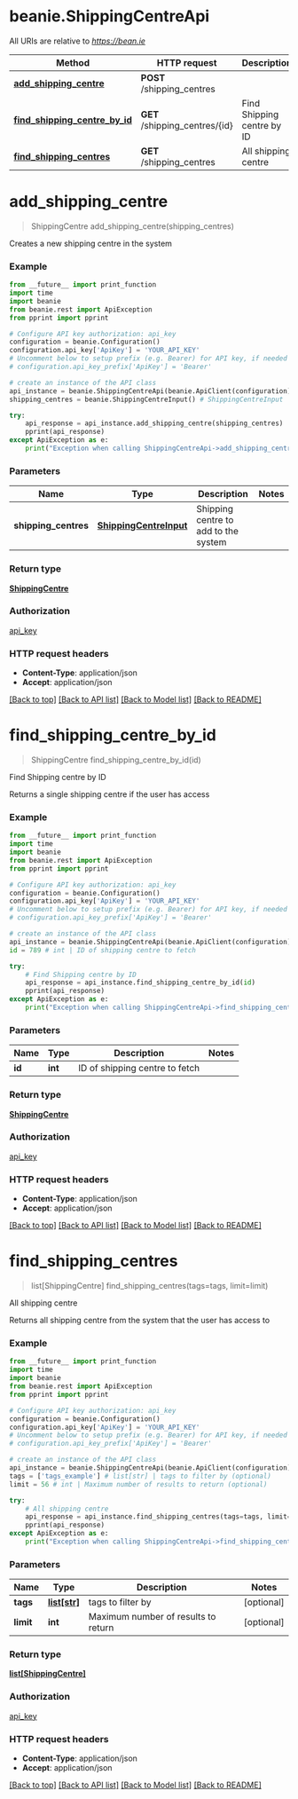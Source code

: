 # beanie.ShippingCentreApi

All URIs are relative to *https://bean.ie*

Method | HTTP request | Description
------------- | ------------- | -------------
[**add_shipping_centre**](ShippingCentreApi.md#add_shipping_centre) | **POST** /shipping_centres | 
[**find_shipping_centre_by_id**](ShippingCentreApi.md#find_shipping_centre_by_id) | **GET** /shipping_centres/{id} | Find Shipping centre by ID
[**find_shipping_centres**](ShippingCentreApi.md#find_shipping_centres) | **GET** /shipping_centres | All shipping centre


# **add_shipping_centre**
> ShippingCentre add_shipping_centre(shipping_centres)



Creates a new shipping centre in the system

### Example
```python
from __future__ import print_function
import time
import beanie
from beanie.rest import ApiException
from pprint import pprint

# Configure API key authorization: api_key
configuration = beanie.Configuration()
configuration.api_key['ApiKey'] = 'YOUR_API_KEY'
# Uncomment below to setup prefix (e.g. Bearer) for API key, if needed
# configuration.api_key_prefix['ApiKey'] = 'Bearer'

# create an instance of the API class
api_instance = beanie.ShippingCentreApi(beanie.ApiClient(configuration))
shipping_centres = beanie.ShippingCentreInput() # ShippingCentreInput | Shipping centre to add to the system

try:
    api_response = api_instance.add_shipping_centre(shipping_centres)
    pprint(api_response)
except ApiException as e:
    print("Exception when calling ShippingCentreApi->add_shipping_centre: %s\n" % e)
```

### Parameters

Name | Type | Description  | Notes
------------- | ------------- | ------------- | -------------
 **shipping_centres** | [**ShippingCentreInput**](ShippingCentreInput.md)| Shipping centre to add to the system | 

### Return type

[**ShippingCentre**](ShippingCentre.md)

### Authorization

[api_key](../README.md#api_key)

### HTTP request headers

 - **Content-Type**: application/json
 - **Accept**: application/json

[[Back to top]](#) [[Back to API list]](../README.md#documentation-for-api-endpoints) [[Back to Model list]](../README.md#documentation-for-models) [[Back to README]](../README.md)

# **find_shipping_centre_by_id**
> ShippingCentre find_shipping_centre_by_id(id)

Find Shipping centre by ID

Returns a single shipping centre if the user has access

### Example
```python
from __future__ import print_function
import time
import beanie
from beanie.rest import ApiException
from pprint import pprint

# Configure API key authorization: api_key
configuration = beanie.Configuration()
configuration.api_key['ApiKey'] = 'YOUR_API_KEY'
# Uncomment below to setup prefix (e.g. Bearer) for API key, if needed
# configuration.api_key_prefix['ApiKey'] = 'Bearer'

# create an instance of the API class
api_instance = beanie.ShippingCentreApi(beanie.ApiClient(configuration))
id = 789 # int | ID of shipping centre to fetch

try:
    # Find Shipping centre by ID
    api_response = api_instance.find_shipping_centre_by_id(id)
    pprint(api_response)
except ApiException as e:
    print("Exception when calling ShippingCentreApi->find_shipping_centre_by_id: %s\n" % e)
```

### Parameters

Name | Type | Description  | Notes
------------- | ------------- | ------------- | -------------
 **id** | **int**| ID of shipping centre to fetch | 

### Return type

[**ShippingCentre**](ShippingCentre.md)

### Authorization

[api_key](../README.md#api_key)

### HTTP request headers

 - **Content-Type**: application/json
 - **Accept**: application/json

[[Back to top]](#) [[Back to API list]](../README.md#documentation-for-api-endpoints) [[Back to Model list]](../README.md#documentation-for-models) [[Back to README]](../README.md)

# **find_shipping_centres**
> list[ShippingCentre] find_shipping_centres(tags=tags, limit=limit)

All shipping centre

Returns all shipping centre from the system that the user has access to

### Example
```python
from __future__ import print_function
import time
import beanie
from beanie.rest import ApiException
from pprint import pprint

# Configure API key authorization: api_key
configuration = beanie.Configuration()
configuration.api_key['ApiKey'] = 'YOUR_API_KEY'
# Uncomment below to setup prefix (e.g. Bearer) for API key, if needed
# configuration.api_key_prefix['ApiKey'] = 'Bearer'

# create an instance of the API class
api_instance = beanie.ShippingCentreApi(beanie.ApiClient(configuration))
tags = ['tags_example'] # list[str] | tags to filter by (optional)
limit = 56 # int | Maximum number of results to return (optional)

try:
    # All shipping centre
    api_response = api_instance.find_shipping_centres(tags=tags, limit=limit)
    pprint(api_response)
except ApiException as e:
    print("Exception when calling ShippingCentreApi->find_shipping_centres: %s\n" % e)
```

### Parameters

Name | Type | Description  | Notes
------------- | ------------- | ------------- | -------------
 **tags** | [**list[str]**](str.md)| tags to filter by | [optional] 
 **limit** | **int**| Maximum number of results to return | [optional] 

### Return type

[**list[ShippingCentre]**](ShippingCentre.md)

### Authorization

[api_key](../README.md#api_key)

### HTTP request headers

 - **Content-Type**: application/json
 - **Accept**: application/json

[[Back to top]](#) [[Back to API list]](../README.md#documentation-for-api-endpoints) [[Back to Model list]](../README.md#documentation-for-models) [[Back to README]](../README.md)

